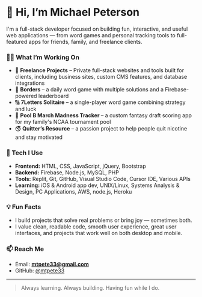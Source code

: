 # 👋 Hi, I’m Michael Peterson

I'm a full-stack developer focused on building fun, interactive, and useful web applications — from word games and personal tracking tools to full-featured apps for friends, family, and freelance clients. 

### 👨‍💻 What I’m Working On
- 💼 **Freelance Projects** – Private full-stack websites and tools built for clients, including business sites, custom CMS features, and database integrations
- 🧠 **Borders** – a daily word game with multiple solutions and a Firebase-powered leaderboard  
- 🔠 **7Letters Solitaire** – a single-player word game combining strategy and luck  
- 🏀 **Pool B March Madness Tracker** – a custom fantasy draft scoring app for my family's NCAA tournament pool
- 🚭 **Quitter’s Resource** – a passion project to help people quit nicotine and stay motivated


### 🧰 Tech I Use
- **Frontend:** HTML, CSS, JavaScript, jQuery, Bootstrap  
- **Backend:** Firebase, Node.js, MySQL, PHP  
- **Tools:** Replit, Git, GitHub, Visual Studio Code, Cursor IDE, Various APIs   
- **Learning:** iOS & Android app dev, UNIX/Linux, Systems Analysis & Design, PC Applications, AWS, node.js, Heroku

### 💡 Fun Facts
- I build projects that solve real problems or bring joy — sometimes both.
- I value clean, readable code, smooth user experience, great user interfaces, and projects that work well on both desktop and mobile.

### 📫 Reach Me
- Email: **mtpete33@gmail.com**
- GitHub: [@mtpete33](https://github.com/mtpete33)

---

> Always learning. Always building. Having fun while I do.
